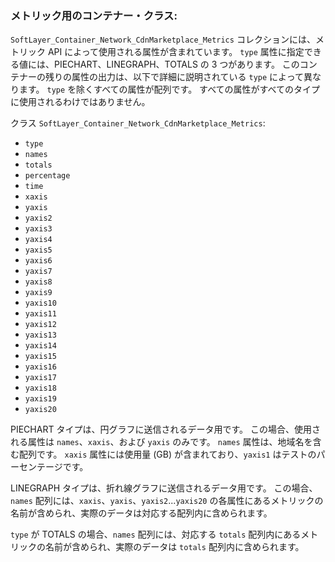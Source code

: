 ### メトリック用のコンテナー・クラス:
`SoftLayer_Container_Network_CdnMarketplace_Metrics` コレクションには、メトリック API によって使用される属性が含まれています。 `type` 属性に指定できる値には、PIECHART、LINEGRAPH、TOTALS の 3 つがあります。 このコンテナーの残りの属性の出力は、以下で詳細に説明されている `type` によって異なります。 `type` を除くすべての属性が配列です。 すべての属性がすべてのタイプに使用されるわけではありません。

クラス `SoftLayer_Container_Network_CdnMarketplace_Metrics`:
* `type`
* `names`
* `totals`
* `percentage`
* `time`
* `xaxis`
* `yaxis`
* `yaxis2`
* `yaxis3`
* `yaxis4`
* `yaxis5`
* `yaxis6`
* `yaxis7`
* `yaxis8`
* `yaxis9`
* `yaxis10`
* `yaxis11`
* `yaxis12`
* `yaxis13`
* `yaxis14`
* `yaxis15`
* `yaxis16`
* `yaxis17`
* `yaxis18`
* `yaxis19`
* `yaxis20`

PIECHART タイプは、円グラフに送信されるデータ用です。 この場合、使用される属性は `names`、`xaxis`、および `yaxis` のみです。 `names` 属性は、地域名を含む配列です。 `xaxis` 属性には使用量 (GB) が含まれており、`yaxis1` はテストのパーセンテージです。


LINEGRAPH タイプは、折れ線グラフに送信されるデータ用です。 この場合、`names` 配列には、`xaxis`、`yaxis`、`yaxis2`...`yaxis20` の各属性にあるメトリックの名前が含められ、実際のデータは対応する配列内に含められます。


`type` が TOTALS の場合、`names` 配列には、対応する `totals` 配列内にあるメトリックの名前が含められ、実際のデータは `totals` 配列内に含められます。
